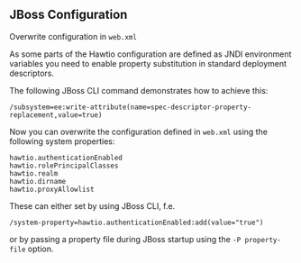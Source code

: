 ## JBoss Configuration ##

Overwrite configuration in `web.xml`

As some parts of the Hawtio configuration are defined as JNDI environment variables you need to enable property substitution in standard deployment descriptors.

The following JBoss CLI command demonstrates how to achieve this:

    /subsystem=ee:write-attribute(name=spec-descriptor-property-replacement,value=true)

Now you can overwrite the configuration defined in `web.xml` using the following system properties:

    hawtio.authenticationEnabled
    hawtio.rolePrincipalClasses
    hawtio.realm
    hawtio.dirname
    hawtio.proxyAllowlist

These can either set by using JBoss CLI, f.e.

    /system-property=hawtio.authenticationEnabled:add(value="true")

or by passing a property file during JBoss startup using the `-P property-file` option.
